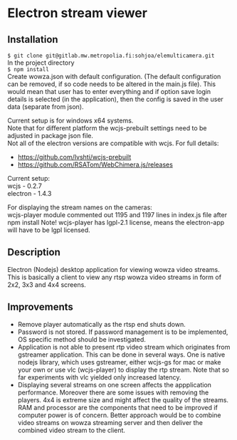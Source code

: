 # Electron stream viewer
## Installation
 
 `$ git clone git@gitlab.mw.metropolia.fi:sohjoa/elemulticamera.git`  
  In the project directory  
 `$ npm install`  
  Create wowza.json with default configuration. (The default configuration can be removed, if so code needs to be 
  altered in the main.js file). This would mean that user has to enter everything and if option save login details is 
  selected (in the application), then the config is saved in the user data (separate from json).
 
 Current setup is for windows x64 systems.  
 Note that for different platform the wcjs-prebuilt settings need to be adjusted in package json file.  
 Not all of the electron versions are compatible with wcjs. For full details:  
- https://github.com/Ivshti/wcjs-prebuilt
- https://github.com/RSATom/WebChimera.js/releases

Current setup:  
wcjs - 0.2.7  
electron - 1.4.3  

For displaying the stream names on the cameras:  
wcjs-player module commented out 1195 and 1197 lines in index.js file after npm install
Note! wcjs-player has lgpl-2.1 license, means the electron-app will have to be lgpl licensed.

## Description
Electron (Nodejs) desktop application for viewing wowza video streams. 
This is basically a client to view any rtsp wowza video streams in form of 2x2, 3x3 and 4x4 screens.

## Improvements
- Remove player automatically as the rtsp end shuts down.
- Password is not stored. If password management is to be implemented, OS specific method should be investigated.
- Application is not able to present rtp video stream which originates from gstreamer application. 
This can be done in several ways. One is native nodejs library, which uses gstreamer, either wcjs-gs for mac or make 
your own or use vlc (wcjs-player) to display the rtp stream. Note that so far experiments with vlc yielded only increased latency.
- Displaying several streams on one screen affects the appplication performance. Moreover there are some issues with removing the players.
4x4 is extreme size and might affect the quality of the streams. RAM and processor are the components that need to be improved 
if computer power is of concern. Better approach would be to combine video streams on wowza streaming server and then deliver 
the combined video stream to the client.